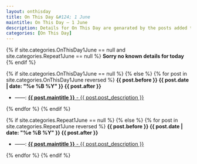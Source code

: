 ```yaml
---
layout: onthisday
title: On This Day &#124; 1 June
maintitle: On This Day — 1 June
description: Details for On This Day are genarated by the posts added to the website so the content is subject to changes/updates over time.
categories: [On This Day]
---
```


{% if site.categories.OnThisDay1June == null and site.categories.Repeat1June == null %}
<strong>Sorry no known details for today</strong>
{% endif %}

{% if site.categories.OnThisDay1June == null %}
{% else %}
{% for post in site.categories.OnThisDay1June reversed %}
<strong>{{ post.before }} {{ post.date | date: "%e %B %Y" }} {{ post.after }}</strong>
<ul>
<li> ——: <a href="{{ post.url }}"><strong>{{ post.maintitle }}</strong> - {{ post.post_description }}</a></li>
</ul>
{% endfor %}
{% endif %}

{% if site.categories.Repeat1June == null %}
{% else %}
{% for post in site.categories.Repeat1June reversed %}
<strong>{{ post.before }} {{ post.date | date: "%e %B %Y" }} {{ post.after }}</strong>
<ul>
<li> ——: <a href="{{ post.url }}"><strong>{{ post.maintitle }}</strong> - {{ post.post_description }}</a></li>
</ul>
{% endfor %}
{% endif %}
